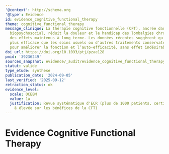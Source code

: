 ```yaml
---
'@context': http://schema.org
'@type': Evidence
id: evidence_cognitive_functional_therapy
theme: cognitive_functional_therapy
message_clinique: La thérapie cognitive fonctionnelle (CFT), ancrée dans le modèle
  biopsychosocial, réduit la douleur et le handicap des lombalgies chroniques avec
  des effets maintenus à long terme. Les données récentes suggèrent qu’elle est probablement
  plus efficace que les soins usuels ou d’autres traitements conservateurs, notamment
  pour améliorer la fonction et l’auto-efficacité, sans effet indésirable notable.
doi_url: https://doi.org/10.1093/ptj/pzae128
pmid: '39236249'
sources_snapshot: evidence/_audit/evidence_cognitive_functional_therapy.json
statut: valide
type_etude: synthese
publication_date: '2024-09-05'
last_verified: '2025-09-12'
retraction_status: ok
evidence_level:
  scale: OCEBM
  value: 1a
  justification: Revue systématique d'ECR (plus de 1000 patients, certitude modérée
    à élevée sur les bénéfices de la CFT)
---
```

# Evidence Cognitive Functional Therapy

